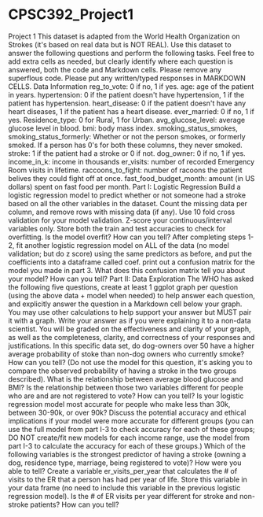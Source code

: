 # CPSC392_Project1
Project 1
This dataset is adapted from the World Health Organization on Strokes (it's based on real data but is NOT REAL). Use this dataset to answer the following questions and perform the following tasks. Feel free to add extra cells as needed, but clearly identify where each question is answered, both the code and Markdown cells. Please remove any superflous code. Please put any written/typed responses in MARKDOWN CELLS.
Data Information
reg_to_vote: 0 if no, 1 if yes.
age: age of the patient in years.
hypertension: 0 if the patient doesn't have hypertension, 1 if the patient has hypertension.
heart_disease: 0 if the patient doesn't have any heart diseases, 1 if the patient has a heart disease.
ever_married: 0 if no, 1 if yes.
Residence_type: 0 for Rural, 1 for Urban.
avg_glucose_level: average glucose level in blood.
bmi: body mass index.
smoking_status_smokes, smoking_status_formerly: Whether or not the person smokes, or formerly smoked. If a person has 0's for both these columns, they never smoked.
stroke: 1 if the patient had a stroke or 0 if not.
dog_owner: 0 if no, 1 if yes.
income_in_k: income in thousands
er_visits: number of recorded Emergency Room visits in lifetime.
raccoons_to_fight: number of racoons the patient belives they could fight off at once.
fast_food_budget_month: amount (in US dollars) spent on fast food per month.
Part I: Logistic Regression
Build a logistic regression model to predict whether or not someone had a stroke based on all the other variables in the dataset.
Count the missing data per column, and remove rows with missing data (if any).
Use 10 fold cross validation for your model validation. Z-score your continuous/interval variables only. Store both the train and test accuracies to check for overfitting. Is the model overfit? How can you tell?
After completing steps 1-2, fit another logistic regression model on ALL of the data (no model validation; but do z score) using the same predictors as before, and put the coefficients into a dataframe called coef.
print out a confusion matrix for the model you made in part 3. What does this confusion matrix tell you about your model? How can you tell?
Part II: Data Exploration
The WHO has asked the following five questions, create at least 1 ggplot graph per question (using the above data + model when needed) to help answer each question, and explicitly answer the question in a Markdown cell below your graph. You may use other calculations to help support your answer but MUST pair it with a graph. Write your answer as if you were explaining it to a non-data scientist. You will be graded on the effectiveness and clarity of your graph, as well as the completeness, clarity, and correctness of your responses and justifications.
In this specific data set, do dog-owners over 50 have a higher average probability of stoke than non-dog owners who currently smoke? How can you tell? (Do not use the model for this question, it's asking you to compare the observed probability of having a stroke in the two groups described).
What is the relationship between average blood glucose and BMI? Is the relationship between those two variables different for people who are and are not registered to vote? How can you tell?
Is your logistic regression model most accurate for people who make less than 30k, between 30-90k, or over 90k? Discuss the potential accuracy and ethical implications if your model were more accurate for different groups (you can use the full model from part I-3 to check accuracy for each of these groups; DO NOT create/fit new models for each income range, use the model from part I-3 to calculate the accuracy for each of these groups.)
Which of the following variables is the strongest predictor of having a stroke (owning a dog, residence type, marriage, being registered to vote)? How were you able to tell?
Create a variable er_visits_per_year that calculates the # of visits to the ER that a person has had per year of life. Store this variable in your data frame (no need to include this variable in the previous logistic regression model). Is the # of ER visits per year different for stroke and non-stroke patients? How can you tell?
